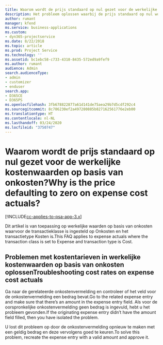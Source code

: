 ```yaml
---
title: Waarom wordt de prijs standaard op nul gezet voor de werkelijke kostenwaarden op basis van onkosten?
description: Het probleem oplossen waarbij de prijs standaard op nul wordt gezet voor werkelijke kostenwaarden op basis van onkosten.
author: rumant
manager: kfend
ms.service: business-applications
ms.custom:
- dyn365-projectservice
ms.date: 8/22/2018
ms.topic: article
ms.prod: Project Service
ms.technology: ''
ms.assetid: bc1ebc58-c733-4310-8435-572ed9a9fef9
ms.author: rumant
audience: Admin
search.audienceType:
- admin
- customizer
- enduser
search.app:
- D365CE
- D365PS
ms.openlocfilehash: 3fb678822877a61d141de75aea29b7d5cdf292c4
ms.sourcegitcommit: 8c786230ef2a497280885b827162561776e2eb00
ms.translationtype: HT
ms.contentlocale: nl-NL
ms.lasthandoff: 03/24/2020
ms.locfileid: "3750747"
---
```

# <a name="why-is-the-price-defaulting-to-zero-on-expense-cost-actuals"></a><span data-ttu-id="84176-103">Waarom wordt de prijs standaard op nul gezet voor de werkelijke kostenwaarden op basis van onkosten?</span><span class="sxs-lookup"><span data-stu-id="84176-103">Why is the price defaulting to zero on expense cost actuals?</span></span>

[!INCLUDE[cc-applies-to-psa-app-3.x](../includes/cc-applies-to-psa-app-3x.md)]

<span data-ttu-id="84176-104">Dit artikel is van toepassing op werkelijke waarden op basis van onkosten waarvoor de transactieklasse is ingesteld op Onkosten en het transactietype Kosten is.</span><span class="sxs-lookup"><span data-stu-id="84176-104">This FAQ applies to expense actuals where the transaction class is set to Expense and transaction type is Cost.</span></span>

## <a name="troubleshooting-cost-rates-on-expense-cost-actuals"></a><span data-ttu-id="84176-105">Problemen met kostentarieven in werkelijke kostenwaarden op basis van onkosten oplossen</span><span class="sxs-lookup"><span data-stu-id="84176-105">Troubleshooting cost rates on expense cost actuals</span></span>

<span data-ttu-id="84176-106">Ga naar de gerelateerde onkostenvermelding en controleer of het veld voor de onkostenvermelding een bedrag bevat.</span><span class="sxs-lookup"><span data-stu-id="84176-106">Go to the related expense entry and make sure that there’s an amount in the expense entry field.</span></span> <span data-ttu-id="84176-107">Als voor de oorspronkelijke onkostenvermelding geen bedrag is ingevuld, hebt u het probleem gevonden.</span><span class="sxs-lookup"><span data-stu-id="84176-107">If the originating expense entry didn’t have the amount field filled, then you have isolated the problem.</span></span>
 
<span data-ttu-id="84176-108">U lost dit probleem op door de onkostenvermelding opnieuw te maken met een geldig bedrag en deze vervolgens goed te keuren.</span><span class="sxs-lookup"><span data-stu-id="84176-108">To solve this problem, recreate the expense entry with a valid amount and approve it.</span></span>
